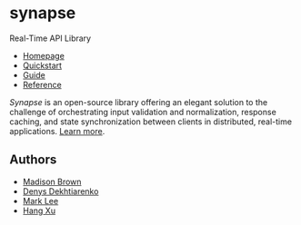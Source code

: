 # synapse

Real-Time API Library

- [Homepage](https://synapsejs.org)
- [Quickstart](https://synapsejs.org/quickstart/installation/)
- [Guide](https://synapsejs.org/guide/overview/)
- [Reference](https://synapsejs.org/reference/modules/synapse/)

_Synapse_ is an open-source library offering an elegant solution to the challenge of orchestrating input validation and normalization, response caching, and state synchronization between clients in distributed, real-time applications. [Learn more](https://synapsejs.org).

## Authors

- [Madison Brown](https://github.com/madisonbrown)
- [Denys Dekhtiarenko](https://github.com/denskarlet)  
- [Mark Lee](https://github.com/markcmlee)
- [Hang Xu](https://github.com/nplaner)
